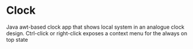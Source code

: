 # Clock

Java awt-based clock app that shows local system in an analogue clock design. 
Ctrl-click or right-click exposes a context menu for the always on top state
